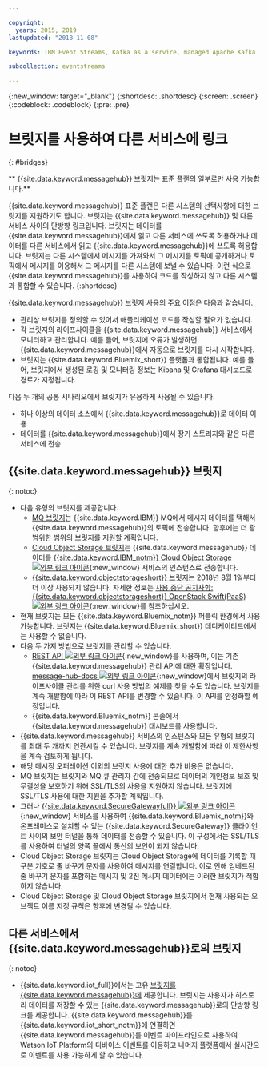 ```yaml
---

copyright:
  years: 2015, 2019
lastupdated: "2018-11-08"

keywords: IBM Event Streams, Kafka as a service, managed Apache Kafka

subcollection: eventstreams

---
```


{:new_window: target="_blank"}
{:shortdesc: .shortdesc}
{:screen: .screen}
{:codeblock: .codeblock}
{:pre: .pre}

# 브릿지를 사용하여 다른 서비스에 링크
{: #bridges}

** {{site.data.keyword.messagehub}} 브릿지는 표준 플랜의 일부로만 사용 가능합니다.**
<br/>

{{site.data.keyword.messagehub}} 표준 플랜은 다른 시스템의 선택사항에 대한
브릿지를 지원하기도 합니다. 브릿지는 {{site.data.keyword.messagehub}} 및 다른 서비스 사이의 단방향 링크입니다. 브릿지는
데이터를 {{site.data.keyword.messagehub}}에서 읽고 다른 서비스에
쓰도록 허용하거나 데이터를 다른 서비스에서 읽고 {{site.data.keyword.messagehub}}에 쓰도록 허용합니다. 브릿지는 다른 시스템에서 메시지를 가져와서 그 메시지를 토픽에 공개하거나
토픽에서 메시지를 이용해서 그 메시지를 다른 시스템에 보낼 수 있습니다. 이런 식으로 {{site.data.keyword.messagehub}}를 사용하여 코드를 작성하지 않고 다른 시스템과 통합할 수 있습니다.
{:shortdesc}

{{site.data.keyword.messagehub}} 브릿지 사용의 주요 이점은 다음과 같습니다.  

* 관리상 브릿지를 정의할 수 있어서 애플리케이션 코드를 작성할 필요가 없습니다.
* 각 브릿지의 라이프사이클을 {{site.data.keyword.messagehub}} 서비스에서 모니터하고 관리합니다. 예를 들어, 브릿지에 오류가 발생하면 {{site.data.keyword.messagehub}}에서 자동으로 브릿지를 다시 시작합니다.
* 브릿지는 {{site.data.keyword.Bluemix_short}} 플랫폼과 통합됩니다. 예를 들어, 브릿지에서 생성된 로깅 및 모니터링 정보는 Kibana 및 Grafana 대시보드로 경로가 지정됩니다.

다음 두 개의 공통 시나리오에서 브릿지가 유용하게 사용될 수 있습니다.

* 하나 이상의 데이터 소스에서 {{site.data.keyword.messagehub}}로 데이터 이용
* 데이터를 {{site.data.keyword.messagehub}}에서 장기 스토리지와 같은 다른 서비스에 전송

## {{site.data.keyword.messagehub}} 브릿지
{: notoc}

* 다음 유형의 브릿지를 제공합니다. 
  - [MQ 브릿지](/docs/services/EventStreams?topic=eventstreams-mq_bridge)는 {{site.data.keyword.IBM}} MQ에서 메시지 데이터를 택해서 {{site.data.keyword.messagehub}}의 토픽에 전송합니다. 향후에는 더 광범위한 범위의 브릿지를 지원할 계획입니다.
  - [Cloud Object Storage 브릿지](/docs/services/EventStreams?topic=eventstreams-cloud_object_storage_bridge)는 {{site.data.keyword.messagehub}} 데이터를 [{{site.data.keyword.IBM_notm}} Cloud Object Storage ![외부 링크 아이콘](../../icons/launch-glyph.svg "외부 링크 아이콘")](/docs/services/cloud-object-storage?topic=cloud-object-storage-about-ibm-cloud-object-storage){:new_window} 서비스의 인스턴스로 전송합니다. 
  - [{{site.data.keyword.objectstorageshort}} 브릿지](/docs/services/EventStreams?topic=eventstreams-object_storage_bridge)는 2018년 8월 1일부터 더 이상 사용되지 않습니다. 자세한 정보는 [사용 중단 공지사항: {{site.data.keyword.objectstorageshort}} OpenStack Swift(PaaS) ![외부 링크 아이콘](../../icons/launch-glyph.svg "외부 링크 아이콘")](https://www.ibm.com/blogs/bluemix/2018/05/end-marketing-object-storage-openstack-swift-paas/){:new_window}를 참조하십시오.
* 현재 브릿지는 모든 {{site.data.keyword.Bluemix_notm}} 퍼블릭 환경에서 사용 가능합니다. 브릿지는 {{site.data.keyword.Bluemix_short}} 데디케이티드에서는 사용할 수 없습니다.
* 다음 두 가지 방법으로 브릿지를 관리할 수 있습니다.
  - [REST API ![외부 링크 아이콘](../../icons/launch-glyph.svg "외부 링크 아이콘")](https://github.com/ibm-messaging/event-streams-docs){:new_window}를 사용하며, 이는 기존 {{site.data.keyword.messagehub}} 관리 API에 대한 확장입니다. [message-hub-docs ![외부 링크 아이콘](../../icons/launch-glyph.svg "외부 링크 아이콘")](https://github.com/ibm-messaging/event-streams-docs){:new_window}에서 브릿지의 라이프사이클 관리를 위한 curl 사용 방법의 예제를 찾을 수도 있습니다. 브릿지를 계속 개발함에 따라 이 REST API를 변경할 수 있습니다. 이 API를 안정화할 예정입니다.
  - {{site.data.keyword.Bluemix_notm}} 콘솔에서 {{site.data.keyword.messagehub}} 대시보드를 사용합니다.
* {{site.data.keyword.messagehub}} 서비스의 인스턴스와 모든 유형의 브릿지를 최대 두 개까지 연관시킬 수 있습니다. 브릿지를 계속 개발함에 따라 이 제한사항을 계속 검토하게 됩니다.
* 해당 메시징 오퍼레이션 이외의 브릿지 사용에 대한 추가 비용은 없습니다.
* MQ 브릿지는 브릿지와 MQ 큐 관리자 간에 전송되므로 데이터의 개인정보 보호 및 무결성을 보호하기 위해 SSL/TLS의 사용을 지원하지 않습니다. 브릿지에 SSL/TLS 사용에 대한 지원을 추가할 계획입니다. 
* 그러나 [{{site.data.keyword.SecureGatewayfull}} ![외부 링크 아이콘](../../icons/launch-glyph.svg "외부 링크 아이콘")](/docs/services/SecureGateway?topic=securegateway-getting-started-with-sg#getting-started-with-sg){:new_window} 서비스를 사용하여
{{site.data.keyword.Bluemix_notm}}와 온프레미스로 설치할 수 있는 {{site.data.keyword.SecureGateway}} 클라이언트 사이의 보안 터널을 통해
데이터를 전송할 수 있습니다. 이 구성에서는 SSL/TLS를 사용하여 터널의 양쪽 끝에서 통신의 보안이 되지 않습니다.
* Cloud Object Storage 브릿지는 Cloud Object Storage에 데이터를 기록할 때
구분 기호로 줄 바꾸기 문자를 사용하여 메시지를 연결합니다. 이로 인해 임베드된 줄 바꾸기 문자를 포함하는 메시지 및 2진 메시지 데이터에는 이러한 브릿지가 적합하지 않습니다.
* Cloud Object Storage 및 Cloud Object Storage 브릿지에서 현재 사용되는 오브젝트 이름 지정 규칙은 향후에 변경될 수 있습니다.

## 다른 서비스에서 {{site.data.keyword.messagehub}}로의 브릿지
{: notoc}

* {{site.data.keyword.iot_full}}에서는 고유 [브릿지를 {{site.data.keyword.messagehub}}에](/docs/services/EventStreams?topic=eventstreams-consuming_messages) 제공합니다. 브릿지는 사용자가 히스토리 데이터를 저장할 수 있는 {{site.data.keyword.messagehub}}로의 단방향 링크를 제공합니다. {{site.data.keyword.messagehub}}를 {{site.data.keyword.iot_short_notm}}에 연결하면 {{site.data.keyword.messagehub}}를 이벤트 파이프라인으로 사용하여 Watson IoT Platform의 디바이스 이벤트를 이용하고 나머지 플랫폼에서 실시간으로 이벤트를 사용 가능하게 할 수 있습니다. 


